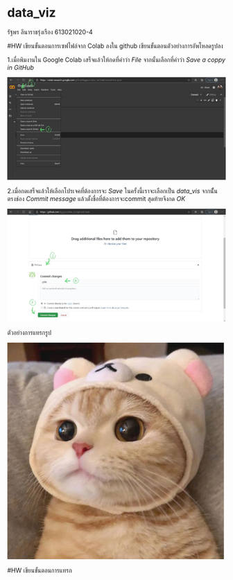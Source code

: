 # data_viz

รัฐพร ลีนาราชรุ่งเรือง 613021020-4

#HW
เขียนขั้นตอนการเซฟไฟล์จาก Colab ลงใน github
เขียนขั้นตอนตัวอย่างการอัพโหลดรูปลง 

1.เมื่อพิมงานใน Google Colab เสร็จแล้วให้กดที่คำว่า _File_ จากนั้นเลือกที่คำว่า _Save a coppy in GitHub_


![ขั้นตอนแรก](Pic1.jpg)


2.เมื่อกดเสร็จแล้วให้เลือกโปรเจคที่ต้องการจะ _Save_ ในครั้งนี้เราจะเลือกเป็น _data_vis_ จากนัั้นตรงช่อง _Commit message_ แล้วตั้งชื่อที่ต้องการจะcommit สุดท้ายจึงกด _OK_ 

![ขั้นตอนสอง](Pic2.jpg)


ตัวอย่างการแทรกรูป

![CAT](CatCat.jpg)



#HW
เขียนขั้นตอนการแทรก
